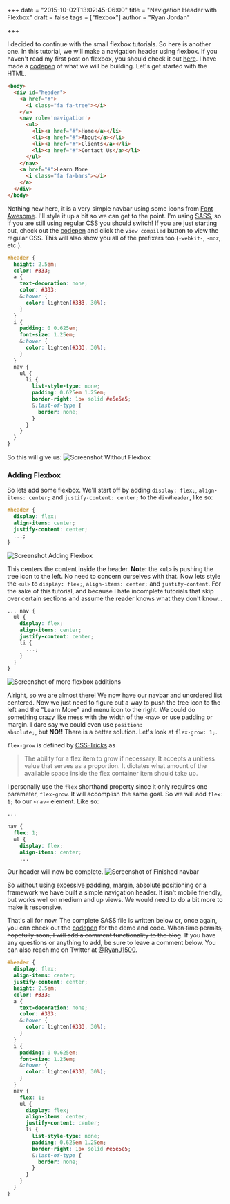 +++
date = "2015-10-02T13:02:45-06:00"
title = "Navigation Header with Flexbox"
draft = false
tags = ["flexbox"]
author = "Ryan Jordan"

+++

I decided to continue with the small flexbox tutorials. So here is another one. In this tutorial, we will make a navigation header using flexbox. If you haven't read my first post on flexbox, you should check it out [here](http://mycodingblog.com/discovering-flexbox/). I have made a [codepen](http://codepen.io/krjordan/pen/PPppOd/) of what we will be building. Let's get started with the HTML.

<!--more-->

```html
<body>
  <div id="header">
    <a href="#">
      <i class="fa fa-tree"></i>
    </a>
    <nav role='navigation'>
      <ul>
        <li><a href="#">Home</a></li>
        <li><a href="#">About</a></li>
        <li><a href="#">Clients</a></li>
        <li><a href="#">Contact Us</a></li>
      </ul>
    </nav>
    <a href="#">Learn More
      <i class="fa fa-bars"></i>
    </a>
  </div>
</body>
```

Nothing new here, it is a very simple navbar using some icons from [Font Awesome](https://fortawesome.github.io/Font-Awesome/get-started/). I'll style it up a bit so we can get to the point. I'm using [SASS](http://sass-lang.com/), so if you are still using regular CSS you should switch! If you are just starting out, check out the [codepen](http://codepen.io/krjordan/pen/PPppOd/) and click the <code class="language-none">view compiled</code> button to view the regular CSS. This will also show you all of the prefixers too (<code class="language-css">-webkit-</code>, <code class="language-css">-moz</code>, etc.).

```css
#header {
  height: 2.5em;
  color: #333;
  a {
    text-decoration: none;
    color: #333;
    &:hover {
      color: lighten(#333, 30%);
    }
  }
  i {
    padding: 0 0.625em;
    font-size: 1.25em;
    &:hover {
      color: lighten(#333, 30%);
    }
  }
  nav {
    ul {
      li {
        list-style-type: none;
        padding: 0.625em 1.25em;
        border-right: 1px solid #e5e5e5;
        &:last-of-type {
          border: none;
        }
      }
    }
  }
}
```

So this will give us:
![Screenshot Without Flexbox](/img/Flexbox_Navigation_Snippet-4.png)

### Adding Flexbox

So lets add some flexbox. We'll start off by adding <code class="language-css">display: flex;</code>, <code class="language-css">align-items: center;</code> and <code class="language-css">justify-content: center;</code> to the <code class="language-css">div#header</code>, like so:

```css
#header {
  display: flex;
  align-items: center;
  justify-content: center;
  ...;
}
```

![Screenshot Adding Flexbox](/img/Flexbox_Navigation_Snippet-1.png)

This centers the content inside the header. **Note:** the <code class="language-html">\<ul\></code> is pushing the tree icon to the left. No need to concern ourselves with that. Now lets style the <code class="language-html">\<ul\></code> to <code class="language-css">display: flex;</code>, <code class="language-css">align-items: center;</code> and <code class="language-css">justify-content</code>. For the sake of this tutorial, and because I hate incomplete tutorials that skip over certain sections and assume the reader knows what they don't know...

```css
... nav {
  ul {
    display: flex;
    align-items: center;
    justify-content: center;
    li {
      ...;
    }
  }
}
```

![Screenshot of more flexbox additions](/img/Flexbox_Navigation_Snippet-2.png)

Alright, so we are almost there! We now have our navbar and unordered list centered. Now we just need to figure out a way to push the tree icon to the left and the "Learn More" and menu icon to the right. We could do something crazy like mess with the width of the <code class="language-html">\<nav\></code> or use padding or margin. I dare say we could even use <code class="language-css">position: absolute;</code>, but **NO!!** There is a better solution. Let's look at <code class="language-css">flex-grow: 1;</code>.

<code class="language-css">flex-grow</code> is defined by [CSS-Tricks](https://css-tricks.com/snippets/css/a-guide-to-flexbox/) as

> The ability for a flex item to grow if necessary. It accepts a unitless value that serves as a proportion. It dictates what amount of the available space inside the flex container item should take up.

I personally use the <code class="language-css">flex</code> shorthand property since it only requires one parameter, <code class="language-css">flex-grow</code>. It will accomplish the same goal. So we will add <code class="language-css">flex: 1;</code> to our <code class="language-html">\<nav\></code> element. Like so:

```css
...

nav {
  flex: 1;
  ul {
    display: flex;
    align-items: center;
    ...
```

Our header will now be complete.
![Screenshot of Finished navbar](/img/Flexbox_Navigation_Snippet-5.png)

So without using excessive padding, margin, absolute positioning or a framework we have built a simple navigation header. It isn't mobile friendly, but works well on medium and up views. We would need to do a bit more to make it responsive.

That's all for now. The complete SASS file is written below or, once again, you can check out the [codepen](http://codepen.io/krjordan/pen/PPppOd) for the demo and code. ~~When time permits, hopefully soon, I will add a comment functionality to the blog~~. If you have any questions or anything to add, be sure to leave a comment below. You can also reach me on Twitter at [@RyanJ1500](https://twitter.com/RyanJ1500).

```css
#header {
  display: flex;
  align-items: center;
  justify-content: center;
  height: 2.5em;
  color: #333;
  a {
    text-decoration: none;
    color: #333;
    &:hover {
      color: lighten(#333, 30%);
    }
  }
  i {
    padding: 0 0.625em;
    font-size: 1.25em;
    &:hover {
      color: lighten(#333, 30%);
    }
  }
  nav {
    flex: 1;
    ul {
      display: flex;
      align-items: center;
      justify-content: center;
      li {
        list-style-type: none;
        padding: 0.625em 1.25em;
        border-right: 1px solid #e5e5e5;
        &:last-of-type {
          border: none;
        }
      }
    }
  }
}
```
